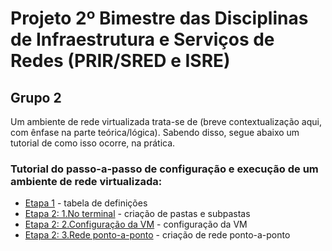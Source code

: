 # Projeto 2º Bimestre das Disciplinas de Infraestrutura e Serviços de Redes (PRIR/SRED e ISRE)

## Grupo 2

Um ambiente de rede virtualizada trata-se de (breve contextualização aqui, com ênfase na parte teórica/lógica). Sabendo disso, segue abaixo um tutorial de como isso ocorre, na prática.

### Tutorial do passo-a-passo de configuração  e execução de um ambiente de rede virtualizada:

* [Etapa 1](https://github.com/DudaSSilva/grupo2-projeto-2b-sred/blob/main/etapa1.md) -  tabela de definições
* [Etapa 2: 1.No terminal](https://github.com/DudaSSilva/grupo2-projeto-2b-sred/blob/main/etapa2-1.Terminal.md) - criação de pastas e subpastas
* [Etapa 2: 2.Configuração da VM](https://github.com/DudaSSilva/grupo2-projeto-2b-sred/blob/main/etapa2-2.NaVM.md) - configuração da VM
* [Etapa 2: 3.Rede ponto-a-ponto](https://github.com/DudaSSilva/grupo2-projeto-2b-sred/blob/main/etapa2-3.RedePonto-a-ponto.md) - criação de rede ponto-a-ponto

